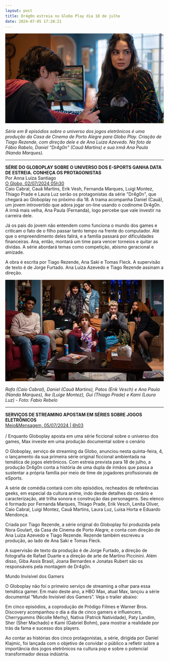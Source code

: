 ```yaml
---
layout: post
title: Dr4g0n estreia no Globo Play dia 18 de julho
date: 2024-07-05 17:28:21
---
```

![](/uploads/dragon02.jpg)

*S﻿érie em 8 episódios sobre o universo dos jogos eletrônicos é uma produção da Casa de Cinema de Porto Alegre para Globo Play. Criação de Tiago Rezende, com direção dele e de Ana Luiza Azevedo. Na foto de Fábio Rabelo, Daniel "Dr4g0n" (Cauã Martins) e sua irmã Ana Paula (Nanda Marques).*

- - -

**SÉRIE DO GLOBOPLAY SOBRE O UNIVERSO DOS E-SPORTS GANHA DATA DE ESTREIA. CONHEÇA OS PROTAGONISTAS**\
Por Anna Luiza Santiago\
[O Globo, 02/07/2024 05h30](https://oglobo.globo.com/play/series/noticia/2024/07/02/serie-do-globoplay-sobre-o-universo-dos-e-sports-ganha-data-de-estreia-conheca-os-protagonistas.ghtml)
\
Caio Cabral, Cauã Martins, Erik Vesh, Fernanda Marques, Luigi Montez, Thiago Prade e Laura Luz serão os protagonistas da série "Dr4g0n", que chegará ao Globoplay no próximo dia 18. A trama acompanha Daniel (Cauã), um jovem introvertido que adora jogar on-line usando o codinome Dr4g0n. A irmã mais velha, Ana Paula (Fernanda), logo percebe que vale investir na carreira dele.

Já os pais do jovem não entendem como funciona o mundo dos games e criticam o fato de o filho passar tanto tempo na frente do computador. Até que o empreendimento deles falirá, e a família passará por dificuldades financeiras. Ana, então, montará um time para vencer torneios e quitar as dívidas. A série abordará temas como competição, abismo geracional e amizade.

A obra é escrita por Tiago Rezende, Ana Saki e Tomas Fleck. A supervisão de texto é de Jorge Furtado. Ana Luiza Azevedo e Tiago Rezende assinam a direção.

![](/uploads/dragon03.jpg)

*Rafa (Caio Cabral), Daniel (Cauã Martins), Patos (Erik Vesch) e Ana Paula (Nanda Marques), Ike (Luige Montez), Gui (Thiago Prade) e Kami (Laura Luz) - Foto: Fabio Rebelo*

- - -

**SERVIÇOS DE STREAMING APOSTAM EM SÉRIES SOBRE JOGOS ELETRÔNICOS**\
[Meio&Mensagem, 05/07/2024 | 6h03](https://www.meioemensagem.com.br/midia/servicos-streaming-series-sobre-jogos-eletronicos)\
\
/ Enquanto Globoplay aposta em uma série ficcional sobre o universo dos games, Max investe em uma produção documental sobre o cenário

O Globoplay, serviço de streaming da Globo, anunciou nesta quinta-feira, 4, o lançamento da sua primeira série original ficcional ambientada na temática de jogos eletrônicos. Com estreia prevista para 18 de julho, a produção Dr4g0n conta a história de uma dupla de irmãos que passa a sustentar a própria família por meio de time de jogadores profissionais de eSports.

A série de comédia contará com oito episódios, recheados de referências geeks, em especial da cultura anime, indo desde detalhes do cenário e caracterização, até trilha sonora e construção das personagens. Seu elenco é formado por Fernanda Marques, Thiago Prade, Erik Vesch, Lenita Oliver, Caio Cabral, Luigi Montez, Cauã Martins, Laura Luz, Luísa Horta e Eduardo Mendonça.

Criada por Tiago Rezende, a série original do Globoplay foi produzida pela Nora Goulart, da Casa de Cinema de Porto Alegre, e conta com direção de Ana Luiza Azevedo e Tiago Rezende. Rezende também escreveu a produção, ao lado de Ana Saki e Tomas Fleck.

A supervisão de texto da produção é de Jorge Furtado, a direção de fotografia de Rafael Duarte e a direção de arte de Martino Piccinini. Além disso, Giba Assis Brasil, Joana Bernardes e Jonatas Rubert são os responsáveis pela montagem de Dr4g0n.

Mundo Invisível dos Gamers

O Globoplay não foi o primeiro serviço de streaming a olhar para essa temática gamer. Em maio deste ano, a HBO Max, atual Max, lançou a série documental “Mundo Invisível dos Gamers”. Veja o trailer abaixo:

Em cinco episódios, a coprodução de Pródigo Filmes e Warner Bros. Discovery acompanhou o dia a dia de cinco gamers e influencers, Cherrygumms (Nicolle Merhy), Nativa (Patrick Natividade), Paty Landim, Sher (Sher Machado) e Kami (Gabriel Bohm), para mostrar a realidade por trás da fama e sucesso dos players.

Ao contar as histórias dos cinco protagonistas, a série, dirigida por Daniel Klajmic, foi lançada com o objetivo de convidar o público a refletir sobre a importância dos jogos eletrônicos na cultura pop e sobre o potencial transformador dessa indústria.